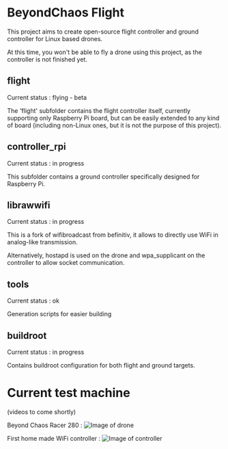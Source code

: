 # BeyondChaos Flight
This project aims to create open-source flight controller and ground controller for Linux based drones.

At this time, you won't be able to fly a drone using this project, as the controller is not finished yet.

## flight
Current status : flying - beta

The 'flight' subfolder contains the flight controller itself, currently supporting only Raspberry Pi board, but can be easily extended to any kind of board (including non-Linux ones, but it is not the purpose of this project).

## controller_rpi
Current status : in progress

This subfolder contains a ground controller specifically designed for Raspberry Pi.

## librawwifi
Current status : in progress

This is a fork of wifibroadcast from befinitiv, it allows to directly use WiFi in analog-like transmission.

Alternatively, hostapd is used on the drone and wpa_supplicant on the controller to allow socket communication.

## tools
Current status : ok

Generation scripts for easier building

## buildroot
Current status : in progress

Contains buildroot configuration for both flight and ground targets.


# Current test machine
(videos to come shortly)

Beyond Chaos Racer 280 :
![Image of drone](https://dl.dropboxusercontent.com/u/81758777/drich-drone-vtail-small.jpg)

First home made WiFi controller :
![Image of controller](https://dl.dropboxusercontent.com/u/81758777/drone_rc_controller_small.jpg)
